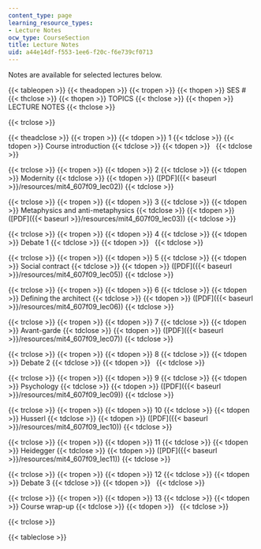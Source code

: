 ```yaml
---
content_type: page
learning_resource_types:
- Lecture Notes
ocw_type: CourseSection
title: Lecture Notes
uid: a44e14df-f553-1ee6-f20c-f6e739cf0713
---
```


Notes are available for selected lectures below.

{{< tableopen >}}
{{< theadopen >}}
{{< tropen >}}
{{< thopen >}}
SES #
{{< thclose >}}
{{< thopen >}}
TOPICS
{{< thclose >}}
{{< thopen >}}
LECTURE NOTES
{{< thclose >}}

{{< trclose >}}

{{< theadclose >}}
{{< tropen >}}
{{< tdopen >}}
1
{{< tdclose >}}
{{< tdopen >}}
Course introduction
{{< tdclose >}}
{{< tdopen >}}
 
{{< tdclose >}}

{{< trclose >}}
{{< tropen >}}
{{< tdopen >}}
2
{{< tdclose >}}
{{< tdopen >}}
Modernity
{{< tdclose >}}
{{< tdopen >}}
([PDF]({{< baseurl >}}/resources/mit4_607f09_lec02))
{{< tdclose >}}

{{< trclose >}}
{{< tropen >}}
{{< tdopen >}}
3
{{< tdclose >}}
{{< tdopen >}}
Metaphysics and anti-metaphysics
{{< tdclose >}}
{{< tdopen >}}
([PDF]({{< baseurl >}}/resources/mit4_607f09_lec03))
{{< tdclose >}}

{{< trclose >}}
{{< tropen >}}
{{< tdopen >}}
4
{{< tdclose >}}
{{< tdopen >}}
Debate 1
{{< tdclose >}}
{{< tdopen >}}
 
{{< tdclose >}}

{{< trclose >}}
{{< tropen >}}
{{< tdopen >}}
5
{{< tdclose >}}
{{< tdopen >}}
Social contract
{{< tdclose >}}
{{< tdopen >}}
([PDF]({{< baseurl >}}/resources/mit4_607f09_lec05))
{{< tdclose >}}

{{< trclose >}}
{{< tropen >}}
{{< tdopen >}}
6
{{< tdclose >}}
{{< tdopen >}}
Defining the architect
{{< tdclose >}}
{{< tdopen >}}
([PDF]({{< baseurl >}}/resources/mit4_607f09_lec06))
{{< tdclose >}}

{{< trclose >}}
{{< tropen >}}
{{< tdopen >}}
7
{{< tdclose >}}
{{< tdopen >}}
Avant-garde
{{< tdclose >}}
{{< tdopen >}}
([PDF]({{< baseurl >}}/resources/mit4_607f09_lec07))
{{< tdclose >}}

{{< trclose >}}
{{< tropen >}}
{{< tdopen >}}
8
{{< tdclose >}}
{{< tdopen >}}
Debate 2
{{< tdclose >}}
{{< tdopen >}}
 
{{< tdclose >}}

{{< trclose >}}
{{< tropen >}}
{{< tdopen >}}
9
{{< tdclose >}}
{{< tdopen >}}
Psychology
{{< tdclose >}}
{{< tdopen >}}
([PDF]({{< baseurl >}}/resources/mit4_607f09_lec09))
{{< tdclose >}}

{{< trclose >}}
{{< tropen >}}
{{< tdopen >}}
10
{{< tdclose >}}
{{< tdopen >}}
Husserl
{{< tdclose >}}
{{< tdopen >}}
([PDF]({{< baseurl >}}/resources/mit4_607f09_lec10))
{{< tdclose >}}

{{< trclose >}}
{{< tropen >}}
{{< tdopen >}}
11
{{< tdclose >}}
{{< tdopen >}}
Heidegger
{{< tdclose >}}
{{< tdopen >}}
([PDF]({{< baseurl >}}/resources/mit4_607f09_lec11))
{{< tdclose >}}

{{< trclose >}}
{{< tropen >}}
{{< tdopen >}}
12
{{< tdclose >}}
{{< tdopen >}}
Debate 3
{{< tdclose >}}
{{< tdopen >}}
 
{{< tdclose >}}

{{< trclose >}}
{{< tropen >}}
{{< tdopen >}}
13
{{< tdclose >}}
{{< tdopen >}}
Course wrap-up
{{< tdclose >}}
{{< tdopen >}}
 
{{< tdclose >}}

{{< trclose >}}

{{< tableclose >}}